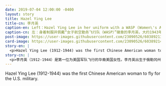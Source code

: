 ```yaml
---
date: 2019-07-04 12:00:00 -0400
layout: story
title: Hazel Ying Lee
title-cn: 李月英
caption-en: Left：Hazel Ying Lee in her uniform with a WASP (Women\'s Airforce Service Pilot) pin, ca. 1943; Right：Hazel Ying<br>Lee (R) with fellow pilot Virginia Wong, ca. 1932, Courtesy of Frances M. Tong, Museum of Chinese in American<br>(MOCA) Hazel Ying Lee & Frances M. Tong Collection
caption-cn: 左：身着制服并佩戴“女子航空勤务飞行队（WASP）”徽章的李月英，大约1943年；右：李月英（右）和飞行员<br>Virginia Wong，大约1932年，Frances M. Tong捐赠，美国华人博物馆（MOCA）李月英和Frances M. Tong馆藏
post-image: https://user-images.githubusercontent.com/23090526/60389213-db300600-9a8b-11e9-932c-40775d0c8bb7.jpg
card-image: https://user-images.githubusercontent.com/23090526/60389214-dc613300-9a8b-11e9-9b18-58f06996895d.jpg
story-en: |
  <p>Hazel Ying Lee (1912-1944) was the first Chinese American woman to fly for the U.S. military. Born in Portland, Oregon, Lee’s unquenchable thirst for flight began at age 19, when she first rode in a friend’s plane at an airshow. Within a year, she became one of the first Chinese American women to earn a pilot’s license, despite prevailing sexist and anti-Chinese norms. When Japan invaded China in 1933, Lee moved to China to join the Chinese Air Force but was rejected as a female pilot and forced into desk jobs there and upon her return to the States. But in 1943, Lee became one of the first women and one of two Chinese American women (alongside Maggie Gee) to join the groundbreaking Women’s Airforce Service Pilots (WASP) program. While a part of the U.S. military during WWII, the WASPs were classified as civilians and not allowed to see combat, receive military benefits, or be buried in military funerals. Still, they flew critical, dangerous missions as they ferried new aircraft across the States and troubleshot malfunctions straight off the assembly line. Lee also became one of 132 female pilots trained to “fly pursuit,” or fast, high-powered fighters. Lee died in a crash due to control tower error at 32 years old, less than a month before the end of the WASP program. Throughout her career, Lee’s friends and colleagues would describe her as a “calm and fearless,” teaching them about Chinese culture without ever considering her race or gender as she destroyed historical barriers in the pursuit of her dreams. In 1977, the WASP pilots were finally recognized with military status. MOCA’s Hazel Ying Lee & Frances M. Tong Collection, donated by Hazel’s sister Frances M. Tong and filmmaker Alan H. Rosenberg, includes original personal photographs, family letters, documents, newspaper articles, and memorabilia.</p>
story-cn: |
  <p>李月英（1912-1944）是第一位为美国军队飞行的华裔美国女性。李月英出生于俄勒冈州波特兰市，19岁的她开始无法压抑对飞行的渴望，当时她参加航空展，第一次坐在朋友的飞机中。在一年之内，她不顾当时盛行的性别歧视和反华风潮，成为第一批获得飞行员执照的华裔美国女性之一。1933年日本入侵中国时，李月英前往中国想要加入中国空军，但却因为是女性而被拒绝了，她被迫在那做一些文书工作直到她回到美国。但是在1943年，李月英成为了第一批女飞行员，并作为仅有的两名华裔美国女飞行员（还有一位是朱美娇Maggie Gee）加入了开创性的美国女子航空勤务飞行队（WASP）计划。二战期间，尽管女子航空勤务飞行队也是美军的一部分，但是她们却被列为老百姓，不被允许参加战斗，获得军队福利或者被埋葬在军队墓地。尽管如此，当她们运送新飞机穿越美国，并在流水线上直接解决棘手的故障时，她们仍然执行着关键而危险的任务。李月英还成为132名接受过“飞行追击”，或者驾驶快速、高能力战斗机训练的女飞行员之一。在女子航空勤务飞行队（WASP）项目结束前不到一个月，32岁的李月英死于一次由控制塔的失误导致的事故。在她的整个职业生涯中，她的朋友和同事都把她描述成一个“冷静而无畏”的人，她教授给他们中国文化，却从不曾局限于自己的种族和性别，她在追求个人梦想的过程中勇于打破历史的藩篱。1977年，女子航空勤务飞行队的飞行员最终被承认其军人身份。MOCA的李月英和Frances M. Tong系列收藏由李月英的妹妹Frances M. Tong和电影制作人Alan H. Rosenberg捐赠，其中包括了原版个人照片、家族信件、文件、报纸文章和纪念品等。</p>
---
```

Hazel Ying Lee (1912-1944) was the first Chinese American woman to fly for the U.S. military.
